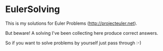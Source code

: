 EulerSolving
============

This is my solutions for Euler Problems (http://projecteuler.net). 

But beware! A solving I've been collecting here produce correct answers. 

So if you want to solve problems by yourself just pass through :-)
